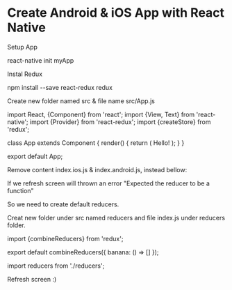 # Create Android & iOS App with React Native

Setup App

  react-native init myApp

Instal Redux

  npm install --save react-redux redux

Create new folder named src & file name src/App.js

  import React, {Component} from 'react';
  import {View, Text} from 'react-native';
  import {Provider} from 'react-redux';
  import {createStore} from 'redux';

  class App extends Component {
    render() {
      return (
        <Provider store={createStore()}>
          <View>
            <Text>Hello!</Text>
          </View>
        </Provider>
      );
    }
  }

  export default App;

Remove content index.ios.js & index.android.js, instead bellow:

If we refresh screen will thrown an error "Expected the reducer to be a function"

So we need to create default reducers.

Creat new folder under src named reducers and file index.js under reducers folder.

  import {combineReducers} from 'redux';

  export default combineReducers({
    banana: () => []
  });

  import reducers from './reducers';

  <Provider store={createStore(reducers)}>

Refresh screen :)



